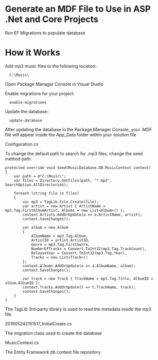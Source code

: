 # Generate an MDF File to Use in ASP .Net and Core Projects

Run EF Migrations to populate database

# How it Works

Add mp3 music files to the following location:

      C:\Music\

Open Package Manager Console in Visual Studio

Enable migrations for your project:

      enable-migrations
      
Update the database:

      update-database
      
      
After updating the database in the Package Manager Console, your .MDF file will appear inside the App_Data folder within your solution file

Configuration.cs

To change the default path to search for .mp3 files, change the seed method path:

    protected override void Seed(MusicDatabase.DB.MusicContext context)
    {
        var path = @"C:\Music\";
        var files = Directory.GetFiles(path, "*.mp3", SearchOption.AllDirectories);

        foreach (string file in files)
        {
            var mp3 = TagLib.File.Create(file);
            var artist = new Artist { ArtistName = mp3.Tag.FirstAlbumArtist, Albums = new List<Album>() };
            context.Artists.AddOrUpdate(a => a.ArtistName, artist);
            context.SaveChanges();

            var album = new Album
            {
                AlbumName = mp3.Tag.Album,
                ArtistID = artist.ArtistID,
                Genre = mp3.Tag.FirstGenre,
                NumberOfTracks = Convert.ToInt32(mp3.Tag.TrackCount),
                ReleaseYear = Convert.ToInt32(mp3.Tag.Year),
                Tracks = new List<Track>()
            };
            context.Albums.AddOrUpdate(a => a.AlbumName, album);
            context.SaveChanges();

            var track = new Track { TrackName = mp3.Tag.Title, AlbumID = album.AlbumID };
            context.Tracks.AddOrUpdate(t => t.TrackName, track);
            context.SaveChanges();
        }
    }
          
  The TagLib 3rd-party library is used to read the metadata inside the mp3 file
  

201905242151517_InitialCreate.cs

The migration class used to create the database


MusicContext.cs

The Entity Framework db context file repository
